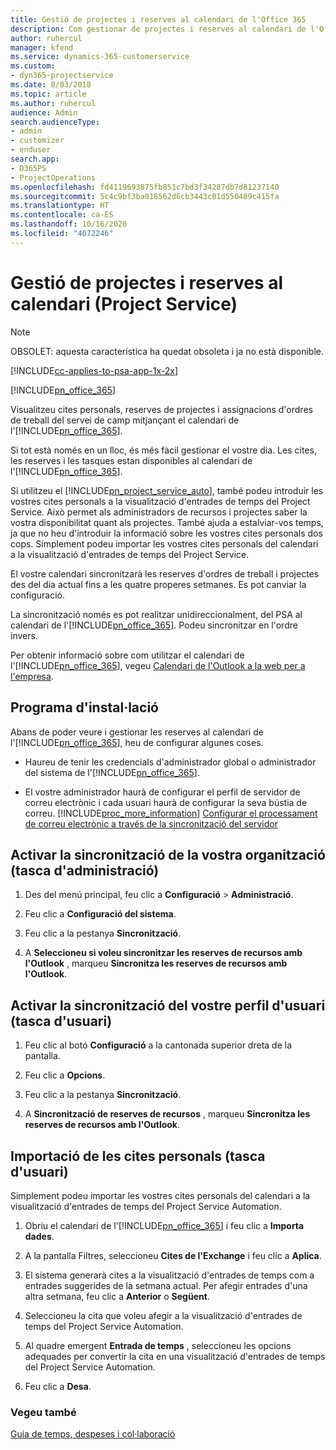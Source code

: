 ```yaml
---
title: Gestió de projectes i reserves al calendari de l'Office 365
description: Com gestionar de projectes i reserves al calendari de l'Office 365
author: ruhercul
manager: kfend
ms.service: dynamics-365-customerservice
ms.custom:
- dyn365-projectservice
ms.date: 8/03/2018
ms.topic: article
ms.author: ruhercul
audience: Admin
search.audienceType:
- admin
- customizer
- enduser
search.app:
- D365PS
- ProjectOperations
ms.openlocfilehash: fd4119693875fb851c7bd3f34287db7d81237140
ms.sourcegitcommit: 5c4c9bf3ba018562d6cb3443c01d550489c415fa
ms.translationtype: HT
ms.contentlocale: ca-ES
ms.lasthandoff: 10/16/2020
ms.locfileid: "4072246"
---
```

# <a name="manage-projects-and-bookings-in-your-calendar-project-service"></a>Gestió de projectes i reserves al calendari (Project Service)

> [!Note]
> OBSOLET: aquesta característica ha quedat obsoleta i ja no està disponible.

[!INCLUDE[cc-applies-to-psa-app-1x-2x](../includes/cc-applies-to-psa-app-1x-2x.md)]

[!INCLUDE[pn_office_365](../includes/pn-office-365.md)] 

Visualitzeu cites personals, reserves de projectes i assignacions d'ordres de treball del servei de camp mitjançant el calendari de l'[!INCLUDE[pn_office_365](../includes/pn-office-365.md)].  
  
 Si tot està només en un lloc, és més fàcil gestionar el vostre dia. Les cites, les reserves i les tasques estan disponibles al calendari de l'[!INCLUDE[pn_office_365](../includes/pn-office-365.md)].  
  
 Si utilitzeu el [!INCLUDE[pn_project_service_auto](../includes/pn-project-service-auto.md)], també podeu introduir les vostres cites personals a la visualització d'entrades de temps del Project Service. Això permet als administradors de recursos i projectes saber la vostra disponibilitat quant als projectes. També ajuda a estalviar-vos temps, ja que no heu d'introduir la informació sobre les vostres cites personals dos cops. Simplement podeu importar les vostres cites personals del calendari a la visualització d'entrades de temps del Project Service.  
  
 El vostre calendari sincronitzarà les reserves d'ordres de treball i projectes des del dia actual fins a les quatre properes setmanes. Es pot canviar la configuració.  
  
 La sincronització només es pot realitzar unidireccionalment, del PSA al calendari de l'[!INCLUDE[pn_office_365](../includes/pn-office-365.md)]. Podeu sincronitzar en l'ordre invers. 
  
 Per obtenir informació sobre com utilitzar el calendari de l'[!INCLUDE[pn_office_365](../includes/pn-office-365.md)], vegeu [Calendari de l'Outlook a la web per a l'empresa](https://support.office.com/article/Calendar-in-Outlook-on-the-web-for-business-5219c457-d1fe-4c2f-9032-1a816b88e936).  
  
## <a name="setup"></a>Programa d'instal·lació  
 Abans de poder veure i gestionar les reserves al calendari de l'[!INCLUDE[pn_office_365](../includes/pn-office-365.md)], heu de configurar algunes coses.  
  
- Haureu de tenir les credencials d'administrador global o administrador del sistema de l'[!INCLUDE[pn_office_365](../includes/pn-office-365.md)].  
  
- El vostre administrador haurà de configurar el perfil de servidor de correu electrònic i cada usuari haurà de configurar la seva bústia de correu. [!INCLUDE[proc_more_information](../includes/proc-more-information.md)] [Configurar el processament de correu electrònic a través de la sincronització del servidor](https://docs.microsoft.com/dynamics365/customerengagement/on-premises/admin/set-up-server-side-synchronization-of-email-appointments-contacts-and-tasks)  
  
## <a name="turn-on-synchronization-for-your-organization-admin-task"></a>Activar la sincronització de la vostra organització (tasca d'administració)  
  
1.  Des del menú principal, feu clic a **Configuració** > **Administració**.  
  
2.  Feu clic a **Configuració del sistema**.  
  
3.  Feu clic a la pestanya **Sincronització**.  
  
4.  A **Seleccioneu si voleu sincronitzar les reserves de recursos amb l'Outlook** , marqueu **Sincronitza les reserves de recursos amb l'Outlook**.  
  
## <a name="turn-on-synchronization-for-your-user-profile-user-task"></a>Activar la sincronització del vostre perfil d'usuari (tasca d'usuari)  
  
1.  Feu clic al botó **Configuració** a la cantonada superior dreta de la pantalla.  
  
2.  Feu clic a **Opcions**.  
  
3.  Feu clic a la pestanya **Sincronització**.  
  
4.  A **Sincronització de reserves de recursos** , marqueu **Sincronitza les reserves de recursos amb l'Outlook**.  
  
## <a name="import-your-personal-appointments-user-task"></a>Importació de les cites personals (tasca d'usuari)  
 Simplement podeu importar les vostres cites personals del calendari a la visualització d'entrades de temps del Project Service Automation.  
  
1. Obriu el calendari de l'[!INCLUDE[pn_office_365](../includes/pn-office-365.md)] i feu clic a **Importa dades**.  
  
2. A la pantalla Filtres, seleccioneu **Cites de l'Exchange** i feu clic a **Aplica**.  
  
3. El sistema generarà cites a la visualització d'entrades de temps com a entrades suggerides de la setmana actual. Per afegir entrades d'una altra setmana, feu clic a **Anterior** o **Següent**.  
  
4. Seleccioneu la cita que voleu afegir a la visualització d'entrades de temps del Project Service Automation.  
  
5. Al quadre emergent **Entrada de temps** , seleccioneu les opcions adequades per convertir la cita en una visualització d'entrades de temps del Project Service Automation.  
  
6. Feu clic a **Desa**.  
  
### <a name="see-also"></a>Vegeu també  
 [Guia de temps, despeses i col·laboració](../psa/time-expense-collaboration-guide.md)
